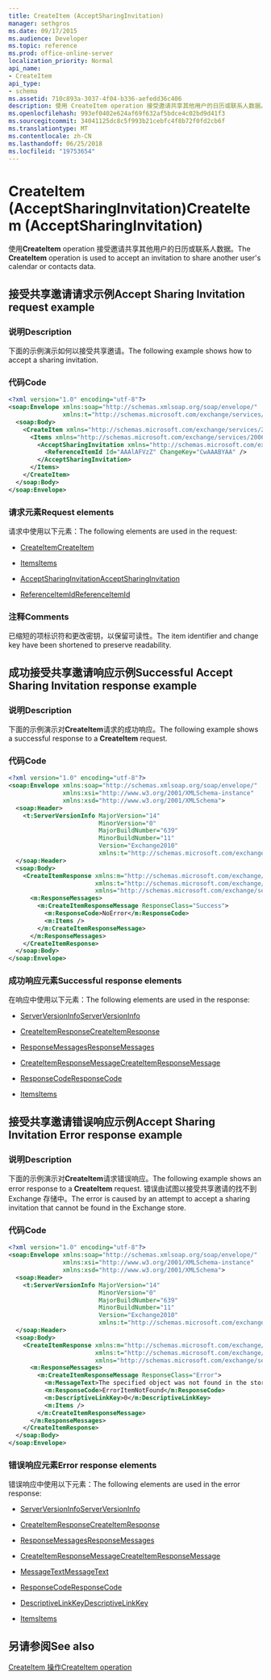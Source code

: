 ```yaml
---
title: CreateItem (AcceptSharingInvitation)
manager: sethgros
ms.date: 09/17/2015
ms.audience: Developer
ms.topic: reference
ms.prod: office-online-server
localization_priority: Normal
api_name:
- CreateItem
api_type:
- schema
ms.assetid: 710c893a-3037-4f04-b336-aefedd36c406
description: 使用 CreateItem operation 接受邀请共享其他用户的日历或联系人数据。
ms.openlocfilehash: 993ef0402e624af69f632af5bdce4c02bd9d41f3
ms.sourcegitcommit: 34041125dc8c5f993b21cebfc4f8b72f0fd2cb6f
ms.translationtype: MT
ms.contentlocale: zh-CN
ms.lasthandoff: 06/25/2018
ms.locfileid: "19753654"
---
```

# <a name="createitem-acceptsharinginvitation"></a><span data-ttu-id="0f879-103">CreateItem (AcceptSharingInvitation)</span><span class="sxs-lookup"><span data-stu-id="0f879-103">CreateItem (AcceptSharingInvitation)</span></span>

<span data-ttu-id="0f879-104">使用**CreateItem** operation 接受邀请共享其他用户的日历或联系人数据。</span><span class="sxs-lookup"><span data-stu-id="0f879-104">The **CreateItem** operation is used to accept an invitation to share another user's calendar or contacts data.</span></span> 
  
## <a name="accept-sharing-invitation-request-example"></a><span data-ttu-id="0f879-105">接受共享邀请请求示例</span><span class="sxs-lookup"><span data-stu-id="0f879-105">Accept Sharing Invitation request example</span></span>

### <a name="description"></a><span data-ttu-id="0f879-106">说明</span><span class="sxs-lookup"><span data-stu-id="0f879-106">Description</span></span>

<span data-ttu-id="0f879-107">下面的示例演示如何以接受共享邀请。</span><span class="sxs-lookup"><span data-stu-id="0f879-107">The following example shows how to accept a sharing invitation.</span></span>
  
### <a name="code"></a><span data-ttu-id="0f879-108">代码</span><span class="sxs-lookup"><span data-stu-id="0f879-108">Code</span></span>

```XML
<?xml version="1.0" encoding="utf-8"?>
<soap:Envelope xmlns:soap="http://schemas.xmlsoap.org/soap/envelope/"
               xmlns:t="http://schemas.microsoft.com/exchange/services/2006/types">
  <soap:Body>
    <CreateItem xmlns="http://schemas.microsoft.com/exchange/services/2006/messages">
      <Items xmlns="http://schemas.microsoft.com/exchange/services/2006/messages">
        <AcceptSharingInvitation xmlns="http://schemas.microsoft.com/exchange/services/2006/types">
          <ReferenceItemId Id="AAAlAFVzZ" ChangeKey="CwAAABYAA" />
        </AcceptSharingInvitation>
      </Items>
    </CreateItem>
  </soap:Body>
</soap:Envelope>
```

### <a name="request-elements"></a><span data-ttu-id="0f879-109">请求元素</span><span class="sxs-lookup"><span data-stu-id="0f879-109">Request elements</span></span>

<span data-ttu-id="0f879-110">请求中使用以下元素：</span><span class="sxs-lookup"><span data-stu-id="0f879-110">The following elements are used in the request:</span></span>
  
- [<span data-ttu-id="0f879-111">CreateItem</span><span class="sxs-lookup"><span data-stu-id="0f879-111">CreateItem</span></span>](createitem.md)
    
- [<span data-ttu-id="0f879-112">Items</span><span class="sxs-lookup"><span data-stu-id="0f879-112">Items</span></span>](items.md)
    
- [<span data-ttu-id="0f879-113">AcceptSharingInvitation</span><span class="sxs-lookup"><span data-stu-id="0f879-113">AcceptSharingInvitation</span></span>](acceptsharinginvitation.md)
    
- [<span data-ttu-id="0f879-114">ReferenceItemId</span><span class="sxs-lookup"><span data-stu-id="0f879-114">ReferenceItemId</span></span>](referenceitemid.md)
    
### <a name="comments"></a><span data-ttu-id="0f879-115">注释</span><span class="sxs-lookup"><span data-stu-id="0f879-115">Comments</span></span>

<span data-ttu-id="0f879-116">已缩短的项标识符和更改密钥，以保留可读性。</span><span class="sxs-lookup"><span data-stu-id="0f879-116">The item identifier and change key have been shortened to preserve readability.</span></span>
  
## <a name="successful-accept-sharing-invitation-response-example"></a><span data-ttu-id="0f879-117">成功接受共享邀请响应示例</span><span class="sxs-lookup"><span data-stu-id="0f879-117">Successful Accept Sharing Invitation response example</span></span>

### <a name="description"></a><span data-ttu-id="0f879-118">说明</span><span class="sxs-lookup"><span data-stu-id="0f879-118">Description</span></span>

<span data-ttu-id="0f879-119">下面的示例演示对**CreateItem**请求的成功响应。</span><span class="sxs-lookup"><span data-stu-id="0f879-119">The following example shows a successful response to a **CreateItem** request.</span></span> 
  
### <a name="code"></a><span data-ttu-id="0f879-120">代码</span><span class="sxs-lookup"><span data-stu-id="0f879-120">Code</span></span>

```XML
<?xml version="1.0" encoding="utf-8"?>
<soap:Envelope xmlns:soap="http://schemas.xmlsoap.org/soap/envelope/" 
               xmlns:xsi="http://www.w3.org/2001/XMLSchema-instance" 
               xmlns:xsd="http://www.w3.org/2001/XMLSchema">
  <soap:Header>
    <t:ServerVersionInfo MajorVersion="14" 
                         MinorVersion="0" 
                         MajorBuildNumber="639" 
                         MinorBuildNumber="11" 
                         Version="Exchange2010" 
                         xmlns:t="http://schemas.microsoft.com/exchange/services/2006/types" />
  </soap:Header>
  <soap:Body>
    <CreateItemResponse xmlns:m="http://schemas.microsoft.com/exchange/services/2006/messages" 
                        xmlns:t="http://schemas.microsoft.com/exchange/services/2006/types" 
                        xmlns="http://schemas.microsoft.com/exchange/services/2006/messages">
      <m:ResponseMessages>
        <m:CreateItemResponseMessage ResponseClass="Success">
          <m:ResponseCode>NoError</m:ResponseCode>
          <m:Items />
        </m:CreateItemResponseMessage>
      </m:ResponseMessages>
    </CreateItemResponse>
  </soap:Body>
</soap:Envelope>
```

### <a name="successful-response-elements"></a><span data-ttu-id="0f879-121">成功响应元素</span><span class="sxs-lookup"><span data-stu-id="0f879-121">Successful response elements</span></span>

<span data-ttu-id="0f879-122">在响应中使用以下元素：</span><span class="sxs-lookup"><span data-stu-id="0f879-122">The following elements are used in the response:</span></span>
  
- [<span data-ttu-id="0f879-123">ServerVersionInfo</span><span class="sxs-lookup"><span data-stu-id="0f879-123">ServerVersionInfo</span></span>](serverversioninfo.md)
    
- [<span data-ttu-id="0f879-124">CreateItemResponse</span><span class="sxs-lookup"><span data-stu-id="0f879-124">CreateItemResponse</span></span>](createitemresponse.md)
    
- [<span data-ttu-id="0f879-125">ResponseMessages</span><span class="sxs-lookup"><span data-stu-id="0f879-125">ResponseMessages</span></span>](responsemessages.md)
    
- [<span data-ttu-id="0f879-126">CreateItemResponseMessage</span><span class="sxs-lookup"><span data-stu-id="0f879-126">CreateItemResponseMessage</span></span>](createitemresponsemessage.md)
    
- [<span data-ttu-id="0f879-127">ResponseCode</span><span class="sxs-lookup"><span data-stu-id="0f879-127">ResponseCode</span></span>](responsecode.md)
    
- [<span data-ttu-id="0f879-128">Items</span><span class="sxs-lookup"><span data-stu-id="0f879-128">Items</span></span>](items.md)
    
## <a name="accept-sharing-invitation-error-response-example"></a><span data-ttu-id="0f879-129">接受共享邀请错误响应示例</span><span class="sxs-lookup"><span data-stu-id="0f879-129">Accept Sharing Invitation Error response example</span></span>

### <a name="description"></a><span data-ttu-id="0f879-130">说明</span><span class="sxs-lookup"><span data-stu-id="0f879-130">Description</span></span>

<span data-ttu-id="0f879-131">下面的示例演示对**CreateItem**请求错误响应。</span><span class="sxs-lookup"><span data-stu-id="0f879-131">The following example shows an error response to a **CreateItem** request.</span></span> <span data-ttu-id="0f879-132">错误由试图以接受共享邀请的找不到 Exchange 存储中。</span><span class="sxs-lookup"><span data-stu-id="0f879-132">The error is caused by an attempt to accept a sharing invitation that cannot be found in the Exchange store.</span></span> 
  
### <a name="code"></a><span data-ttu-id="0f879-133">代码</span><span class="sxs-lookup"><span data-stu-id="0f879-133">Code</span></span>

```XML
<?xml version="1.0" encoding="utf-8"?>
<soap:Envelope xmlns:soap="http://schemas.xmlsoap.org/soap/envelope/" 
               xmlns:xsi="http://www.w3.org/2001/XMLSchema-instance" 
               xmlns:xsd="http://www.w3.org/2001/XMLSchema">
  <soap:Header>
    <t:ServerVersionInfo MajorVersion="14" 
                         MinorVersion="0" 
                         MajorBuildNumber="639" 
                         MinorBuildNumber="11" 
                         Version="Exchange2010" 
                         xmlns:t="http://schemas.microsoft.com/exchange/services/2006/types" />
  </soap:Header>
  <soap:Body>
    <CreateItemResponse xmlns:m="http://schemas.microsoft.com/exchange/services/2006/messages" 
                        xmlns:t="http://schemas.microsoft.com/exchange/services/2006/types" 
                        xmlns="http://schemas.microsoft.com/exchange/services/2006/messages">
      <m:ResponseMessages>
        <m:CreateItemResponseMessage ResponseClass="Error">
          <m:MessageText>The specified object was not found in the store.</m:MessageText>
          <m:ResponseCode>ErrorItemNotFound</m:ResponseCode>
          <m:DescriptiveLinkKey>0</m:DescriptiveLinkKey>
          <m:Items />
        </m:CreateItemResponseMessage>
      </m:ResponseMessages>
    </CreateItemResponse>
  </soap:Body>
</soap:Envelope>
```

### <a name="error-response-elements"></a><span data-ttu-id="0f879-134">错误响应元素</span><span class="sxs-lookup"><span data-stu-id="0f879-134">Error response elements</span></span>

<span data-ttu-id="0f879-135">错误响应中使用以下元素：</span><span class="sxs-lookup"><span data-stu-id="0f879-135">The following elements are used in the error response:</span></span>
  
- [<span data-ttu-id="0f879-136">ServerVersionInfo</span><span class="sxs-lookup"><span data-stu-id="0f879-136">ServerVersionInfo</span></span>](serverversioninfo.md)
    
- [<span data-ttu-id="0f879-137">CreateItemResponse</span><span class="sxs-lookup"><span data-stu-id="0f879-137">CreateItemResponse</span></span>](createitemresponse.md)
    
- [<span data-ttu-id="0f879-138">ResponseMessages</span><span class="sxs-lookup"><span data-stu-id="0f879-138">ResponseMessages</span></span>](responsemessages.md)
    
- [<span data-ttu-id="0f879-139">CreateItemResponseMessage</span><span class="sxs-lookup"><span data-stu-id="0f879-139">CreateItemResponseMessage</span></span>](createitemresponsemessage.md)
    
- [<span data-ttu-id="0f879-140">MessageText</span><span class="sxs-lookup"><span data-stu-id="0f879-140">MessageText</span></span>](messagetext.md)
    
- [<span data-ttu-id="0f879-141">ResponseCode</span><span class="sxs-lookup"><span data-stu-id="0f879-141">ResponseCode</span></span>](responsecode.md)
    
- [<span data-ttu-id="0f879-142">DescriptiveLinkKey</span><span class="sxs-lookup"><span data-stu-id="0f879-142">DescriptiveLinkKey</span></span>](descriptivelinkkey.md)
    
- [<span data-ttu-id="0f879-143">Items</span><span class="sxs-lookup"><span data-stu-id="0f879-143">Items</span></span>](items.md)
    
## <a name="see-also"></a><span data-ttu-id="0f879-144">另请参阅</span><span class="sxs-lookup"><span data-stu-id="0f879-144">See also</span></span>



[<span data-ttu-id="0f879-145">CreateItem 操作</span><span class="sxs-lookup"><span data-stu-id="0f879-145">CreateItem operation</span></span>](createitem-operation.md)

